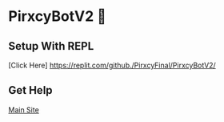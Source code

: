 # PirxcyBotV2 🥳

## Setup With REPL
[Click Here] https://replit.com/github./PirxcyFinal/PirxcyBotV2/

## Get Help
[Main Site](https://lobbybot.pirxcy.xyz/)

